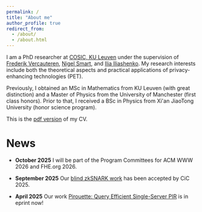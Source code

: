 ```yaml
---
permalink: /
title: "About me"
author_profile: true
redirect_from: 
  - /about/
  - /about.html
---
```


I am a PhD researcher at [COSIC, KU Leuven](https://www.esat.kuleuven.be/cosic/) under the supervision of 
[Frederik Vercauteren](https://scholar.google.com/citations?user=pYTEVIEAAAAJ&hl=en), [Nigel Smart](https://nigelsmart.github.io/), and [Ilia Iliashenko](https://iliailia.github.io/). My research interests include 
both the theoretical aspects and practical applications of privacy-enhancing technologies (PET).

Previously, I obtained an MSc in Mathematics from KU Leuven (with great distinction) and a Master of Physics from the University of Manchester 
(first class honors). Prior to that, I received a BSc in Physics from Xi'an JiaoTong University (honor science program).  

This is the [pdf version](/files/resume.pdf) of my CV.

News
======
 - **October 2025** I will be part of the Program Committees for ACM WWW 2026 and FHE.org 2026.

 - **September 2025** Our [blind zkSNARK work](https://eprint.iacr.org/2024/1684) has been accepted by CiC 2025.

 - **April 2025** Our work [Pirouette: Query Efficient Single-Server PIR](https://eprint.iacr.org/2025/680) is in eprint now!
